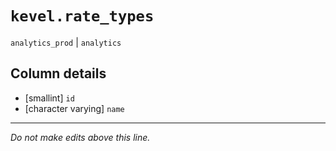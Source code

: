 # `kevel.rate_types`
`analytics_prod` | `analytics`

## Column details
* [smallint]  `id`
* [character varying] `name`

-------------------------------------------------------------------------------
*Do not make edits above this line.*
